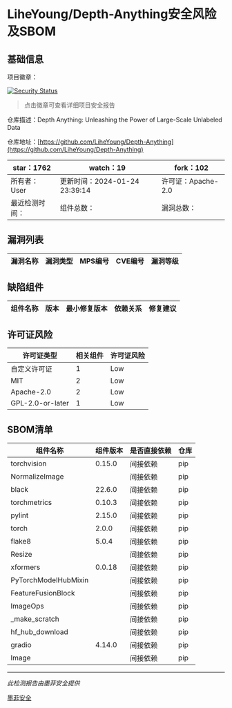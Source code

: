 # LiheYoung/Depth-Anything安全风险及SBOM

## 基础信息

项目徽章：

[![Security Status](https://www.murphysec.com/platform3/v31/badge/1750232785938141184.svg)](https://www.murphysec.com/console/report/1750232462951567360/1750232785938141184)

> 点击徽章可查看详细项目安全报告

仓库描述：Depth Anything: Unleashing the Power of Large-Scale Unlabeled Data

仓库地址：[https://github.com/LiheYoung/Depth-Anything](https://github.com/LiheYoung/Depth-Anything)

| star：1762 | watch：19 | fork：102 |
| ----------- | -------------- | ------------ |
| 所有者：User | 更新时间：2024-01-24 23:39:14 | 许可证：Apache-2.0 |
| 最近检测时间： | 组件总数： | 漏洞总数： |




## 漏洞列表

| 漏洞名称 | 漏洞类型 | MPS编号 | CVE编号 | 漏洞等级 |
| ------- | ------ | ------- | ------ | ----- |





## 缺陷组件

| 组件名称 | 版本 | 最小修复版本 | 依赖关系 | 修复建议 |
| -------- | ---- | ------------ | -------- | -------- |





## 许可证风险

| 许可证类型 | 相关组件 | 许可证风险 |
| ---------- | -------- | ---------- |
|自定义许可证|1|Low|
|MIT|2|Low|
|Apache-2.0|2|Low|
|GPL-2.0-or-later|1|Low|




## SBOM清单

| 组件名称 | 组件版本 | 是否直接依赖 | 仓库 |
| -------- | -------- | ------------ | ---- |
|torchvision|0.15.0|间接依赖|pip|
|NormalizeImage||间接依赖|pip|
|black|22.6.0|间接依赖|pip|
|torchmetrics|0.10.3|间接依赖|pip|
|pylint|2.15.0|间接依赖|pip|
|torch|2.0.0|间接依赖|pip|
|flake8|5.0.4|间接依赖|pip|
|Resize||间接依赖|pip|
|xformers|0.0.18|间接依赖|pip|
|PyTorchModelHubMixin||间接依赖|pip|
|FeatureFusionBlock||间接依赖|pip|
|ImageOps||间接依赖|pip|
|_make_scratch||间接依赖|pip|
|hf_hub_download||间接依赖|pip|
|gradio|4.14.0|间接依赖|pip|
|Image||间接依赖|pip|


------

*此检测报告由墨菲安全提供*

[墨菲安全](www.murphysec.com)